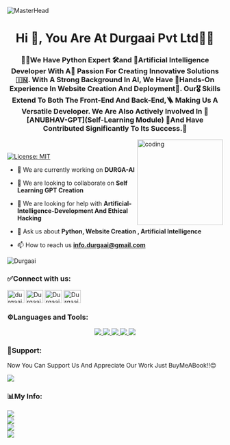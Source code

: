 ![MasterHead](https://repository-images.githubusercontent.com/588181932/e36ec678-7984-4cdd-8e4c-a3932772ff8e)
<h1 align="center">Hi 👋, You Are At Durgaai Pvt Ltd🧑‍💻</h1>
<h3 align="center">🧑‍💻We Have Python Expert 🛠️and 🔏Artificial Intelligence Developer With A🌈 Passion For Creating Innovative Solutions🇮🇳. With A Strong Background In AI, We Have 💬Hands-On Experience In Website Creation And Deployment👷. Our🎖️ Skills Extend To Both The Front-End And Back-End,🪜 Making Us A Versatile Developer. We Are Also Actively Involved In 💚[ANUBHAV-GPT](Self-Learning Module) 📌And Have Contributed Significantly To Its Success.📑</h3>
<img align="right" alt="coding" length="200" width="200" src="https://cdn.dribbble.com/users/1162077/screenshots/3848914/programmer.gif"><br>

[![License: MIT](https://img.shields.io/badge/License-MIT-green.svg)](https://opensource.org/licenses/MIT)

- 🔭 We are currently working on **DURGA-AI**

- 👯 We are looking to collaborate on **Self Learning GPT Creation**

- 🤝 We are looking for help with **Artificial-Intelligence-Development And Ethical Hacking**

- 💬 Ask us about **Python, Website Creation , Artificial Intelligence**

- 📫 How to reach us **info.durgaai@gmail.com**

<p align="left"> <img src="https://komarev.com/ghpvc/?username=Private-Org-Durgaai&label=Profile%20views&color=0e75b6&style=flat" alt="Durgaai" /> </p>

<h3 align="left">✅Connect with us:</h3>
<p align="left">
<a href="https://instagram.com/durgaai.in" target="blank"><img align="center" src="https://raw.githubusercontent.com/rahuldkjain/github-profile-readme-generator/master/src/images/icons/Social/instagram.svg" alt="durgaai.in" height="30" width="40" /></a>
<a href="https://www.youtube.com/@Durgaai" target="blank"><img align="center" src="https://raw.githubusercontent.com/rahuldkjain/github-profile-readme-generator/master/src/images/icons/Social/youtube.svg" alt="Durgaai" height="30" width="40" /></a>
<a href="https://www.durgaai.in" target="blank"><img align="center" src="https://raw.githubusercontent.com/rahuldkjain/github-profile-readme-generator/master/src/images/icons/Social/blogger.svg" alt="Durgaai" height="30" width="40" /></a>
<a href="https://www.x.com/Durgaai_india" target="blank"><img align="center" src="https://raw.githubusercontent.com/rahuldkjain/github-profile-readme-generator/master/src/images/icons/Social/twitter.svg" alt="Durgaai" height="30" width="40" /></a>
</p>

<h3 align="left">⚙️Languages and Tools:</h3>
<p align="center">
  <a href="https://skillicons.dev">
    <img src="https://skillicons.dev/icons?i=aiscript,androidstudio,angular,arduino,bash,blender,bootstrap,azure&theme=dark" />
    <img src="https://skillicons.dev/icons?i=cpp,cloudflare,css,dart,devto,bots,fastapi,firebase,flask,flutter&theme=dark" />
    <img 
src="https://skillicons.dev/icons?i=gamemakerstudio,gcp,git,github,heroku,html,java,js&theme=dark" />
    <img src="https://skillicons.dev/icons?i=kotlin,linux,mongodb,mysql,nodejs,php,processing,pytorch,py,qt&theme=dark" />
    <img src="https://skillicons.dev/icons?i=raspberrypi,ruby,stackoverflow,selenium,tailwind,tensorflow,unity,unreal&theme=dark" />
</a>
</p>

<h3 align="left">💌Support:</h3>
<p></p>Now You Can Support Us And Appreciate Our Work Just BuyMeABook!!😊</p>
<a href="https://www.buymeacoffee.com/durgaai.in"><img src="https://img.buymeacoffee.com/button-api/?text=Buy me a book&emoji=📖&slug=durgaai.in&button_colour=40DCA5&font_colour=ffffff&font_family=Poppins&outline_colour=000000&coffee_colour=FFDD00" /></a>
<h3 align="left">📊My Info:</h3>

![](https://github-readme-stats.vercel.app/api?username=Private-Org-Durgaai&show_icons=true&theme=merko)<br>
![](https://github-readme-stats.vercel.app/api/top-langs/?username=Private-Org-Durgaai&theme=merko)<br>
![](https://streak-stats.demolab.com/?user=Private-Org-Durgaai&theme=merko)<br>
![](http://github-profile-summary-cards.vercel.app/api/cards/profile-details?username=Private-Org-Durgaai&theme=merko)
